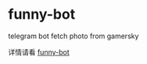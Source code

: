 # funny-bot
telegram bot fetch photo from gamersky

详情请看 [funny-bot](https://yangsoon.github.io/2018/04/14/%E7%94%A8aiotg%E5%BC%80%E5%8F%91%E4%B8%80%E4%B8%AAtelegram%E7%88%AC%E8%99%AB%E6%9C%BA%E5%99%A8%E4%BA%BA/)
